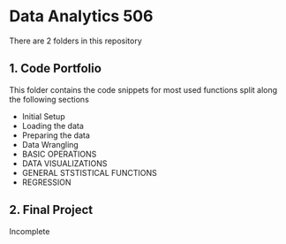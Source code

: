 # Data Analytics 506

There are 2  folders in this repository

## 1. Code Portfolio
This folder contains the code snippets for most used functions split along the following sections

* Initial Setup
* Loading the data
* Preparing the data
* Data Wrangling
* BASIC OPERATIONS
* DATA VISUALIZATIONS
* GENERAL STSTISTICAL FUNCTIONS
* REGRESSION

## 2. Final Project
Incomplete